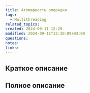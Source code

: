```yaml
---
title: Атомарность операции
tags:
  - Multithreading
related_topics: 
created: 2024-09-11 12:29
modified: 2024-09-11T12:30:09+03:00
questions: 
notes: 
links: 
---
```

## Краткое описание


## Полное описание